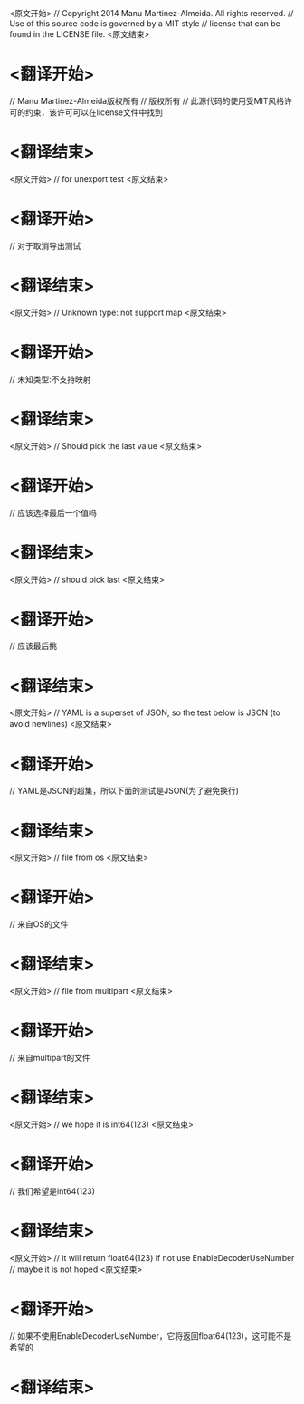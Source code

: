 
<原文开始>
// Copyright 2014 Manu Martinez-Almeida. All rights reserved.
// Use of this source code is governed by a MIT style
// license that can be found in the LICENSE file.
<原文结束>

# <翻译开始>
// Manu Martinez-Almeida版权所有
// 版权所有
// 此源代码的使用受MIT风格许可的约束，该许可可以在license文件中找到
# <翻译结束>


<原文开始>
	// for unexport test
<原文结束>

# <翻译开始>
// 对于取消导出测试
# <翻译结束>


<原文开始>
	// Unknown type: not support map
<原文结束>

# <翻译开始>
// 未知类型:不支持映射
# <翻译结束>


<原文开始>
	// Should pick the last value
<原文结束>

# <翻译开始>
// 应该选择最后一个值吗
# <翻译结束>


<原文开始>
// should pick last
<原文结束>

# <翻译开始>
// 应该最后挑
# <翻译结束>


<原文开始>
	// YAML is a superset of JSON, so the test below is JSON (to avoid newlines)
<原文结束>

# <翻译开始>
// YAML是JSON的超集，所以下面的测试是JSON(为了避免换行)
# <翻译结束>


<原文开始>
	// file from os
<原文结束>

# <翻译开始>
// 来自OS的文件
# <翻译结束>


<原文开始>
	// file from multipart
<原文结束>

# <翻译开始>
// 来自multipart的文件
# <翻译结束>


<原文开始>
	// we hope it is int64(123)
<原文结束>

# <翻译开始>
// 我们希望是int64(123)
# <翻译结束>


<原文开始>
	// it will return float64(123) if not use EnableDecoderUseNumber
	// maybe it is not hoped
<原文结束>

# <翻译开始>
// 如果不使用EnableDecoderUseNumber，它将返回float64(123)，这可能不是希望的
# <翻译结束>

